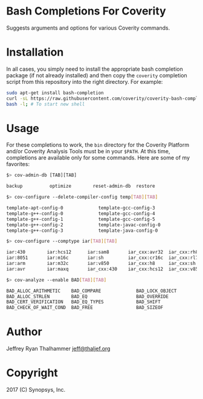 # Bash Completions For Coverity

Suggests arguments and options for various Coverity commands.

# Installation

In all cases, you simply need to install the appropriate bash completion package
(if not already installed) and then copy the `coverity` completion script from
this repository into the right directory. For example:

```bash
sudo apt-get install bash-completion
curl -sL https://raw.githubusercontent.com/coverity/coverity-bash-completions/master/coverity > /etc/bash_completion.d/coverity
bash -l; # To start new shell
```

# Usage

For these completions to work, the `bin` directory for the Coverity Platform
and/or Coverity Analysis Tools must be in your `$PATH`. At this time,
completions are available only for some commands.  Here are some of my
favorites:

```bash
$> cov-admin-db [TAB][TAB]

backup          optimize        reset-admin-db  restore
```

```bash
$> cov-configure --delete-compiler-config temp[TAB][TAB]

template-apt-config-0             template-gcc-config-3
template-g++-config-0             template-gcc-config-4
template-g++-config-1             template-gcc-config-5
template-g++-config-2             template-javac-config-0
template-g++-config-3             template-java-config-0
```

```bash
$> cov-configure --comptype iar[TAB][TAB]

iar:430        iar:hcs12      iar:sam8       iar_cxx:avr32  iar_cxx:rh850
iar:8051       iar:m16c       iar:sh         iar_cxx:cr16c  iar_cxx:rl78
iar:arm        iar:m32c       iar:v850       iar_cxx:h8     iar_cxx:sh
iar:avr        iar:maxq       iar_cxx:430    iar_cxx:hcs12  iar_cxx:v850
```

```bash
$> cov-analyze --enable BAD[TAB][TAB]

BAD_ALLOC_ARITHMETIC    BAD_COMPARE             BAD_LOCK_OBJECT
BAD_ALLOC_STRLEN        BAD_EQ                  BAD_OVERRIDE
BAD_CERT_VERIFICATION   BAD_EQ_TYPES            BAD_SHIFT
BAD_CHECK_OF_WAIT_COND  BAD_FREE                BAD_SIZEOF
```

# Author

Jeffrey Ryan Thalhammer <jeff@thaljef.org>

# Copyright

2017 (C) Synopsys, Inc.
